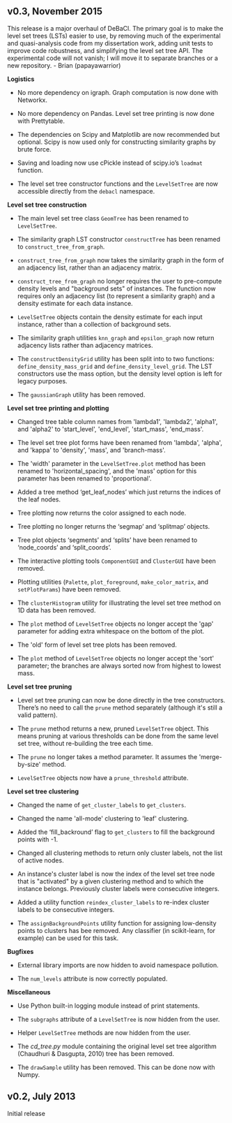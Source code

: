 v0.3, November 2015
-------------------
This release is a major overhaul of DeBaCl. The primary goal is to make the
level set trees (LSTs) easier to use, by removing much of the experimental and
quasi-analysis code from my dissertation work, adding unit tests to improve
code robustness, and simplifying the level set tree API. The experimental code
will not vanish; I will move it to separate branches or a new repository.
    - Brian (papayawarrior)

**Logistics**
- No more dependency on igraph. Graph computation is now done with Networkx.

- No more dependency on Pandas. Level set tree printing is now done with
  Prettytable.

- The dependencies on Scipy and Matplotlib are now recommended but optional.
  Scipy is now used only for constructing similarity graphs by brute force.

- Saving and loading now use cPickle instead of scipy.io’s `loadmat` function.

- The level set tree constructor functions and the `LevelSetTree` are now
  accessible directly from the `debacl` namespace.

**Level set tree construction**
- The main level set tree class `GeomTree` has been renamed to `LevelSetTree`.

- The similarity graph LST constructor `constructTree` has been renamed to
  `construct_tree_from_graph`.

- `construct_tree_from_graph` now takes the similarity graph in the form of an
  adjacency list, rather than an adjacency matrix.

- `construct_tree_from_graph` no longer requires the user to pre-compute
  density levels and "background sets" of instances. The function now requires only an adjacency list (to represent a similarity graph) and a density estimate for each data instance.

- `LevelSetTree` objects contain the density estimate for each input instance,
  rather than a collection of background sets.

- The similarity graph utilities `knn_graph` and `epsilon_graph` now return
  adjacency lists rather than adjacency matrices.

- The `constructDensityGrid` utility has been split into to two functions:
  `define_density_mass_grid` and `define_density_level_grid`. The LST
  constructors use the mass option, but the density level option is left for
  legacy purposes.

- The `gaussianGraph` utility has been removed.

**Level set tree printing and plotting**
- Changed tree table column names from 'lambda1', 'lambda2', 'alpha1', and
  'alpha2' to 'start_level', 'end_level', 'start_mass', 'end_mass'.

- The level set tree plot forms have been renamed from 'lambda', 'alpha', and
  'kappa' to 'density', 'mass', and 'branch-mass'.

- The 'width' parameter in the `LevelSetTree.plot` method has been renamed to
  'horizontal_spacing', and the 'mass' option for this parameter has been
  renamed to 'proportional'.

- Added a tree method ‘get_leaf_nodes’ which just returns the indices of the
  leaf nodes.

- Tree plotting now returns the color assigned to each node.

- Tree plotting no longer returns the ‘segmap’ and ‘splitmap’ objects.

- Tree plot objects ‘segments’ and ‘splits’ have been renamed to ‘node_coords’
  and ‘split_coords’.

- The interactive plotting tools `ComponentGUI` and `ClusterGUI` have been
  removed.

- Plotting utilities (`Palette`, `plot_foreground`, `make_color_matrix`, and
  `setPlotParams`) have been removed.

- The `clusterHistogram` utility for illustrating the level set tree method on
  1D data has been removed.

- The `plot` method of `LevelSetTree` objects no longer accept the 'gap'
  parameter for adding extra whitespace on the bottom of the plot.

- The 'old' form of level set tree plots has been removed.

- The `plot` method of `LevelSetTree` objects no longer accept the 'sort'
  parameter; the branches are always sorted now from highest to lowest mass.

**Level set tree pruning**
- Level set tree pruning can now be done directly in the tree constructors.
  There’s no need to call the `prune` method separately (although it's still a
  valid pattern).

- The `prune` method returns a new, pruned `LevelSetTree` object. This means
  pruning at various thresholds can be done from the same level set tree,
  without re-building the tree each time.

- The `prune` no longer takes a method parameter. It assumes the
  'merge-by-size' method.

- `LevelSetTree` objects now have a `prune_threshold` attribute.

**Level set tree clustering**
- Changed the name of `get_cluster_labels` to `get_clusters`.

- Changed the name 'all-mode' clustering to 'leaf' clustering.

- Added the ‘fill_backround’ flag to `get_clusters` to fill the background
  points with -1.

- Changed all clustering methods to return only cluster labels, not the list of
  active nodes.

- An instance's cluster label is now the index of the level set tree node that
  is "activated" by a given clustering method and to which the instance
  belongs. Previously cluster labels were consecutive integers.

- Added a utility function `reindex_cluster_labels` to re-index cluster labels
  to be consecutive integers.

- The `assignBackgroundPoints` utility function for assigning low-density
  points to clusters has bee removed. Any classifier (in scikit-learn, for
  example) can be used for this task.

**Bugfixes**
- External library imports are now hidden to avoid namespace pollution.
 
- The `num_levels` attribute is now correctly populated.

**Miscellaneous**
- Use Python built-in logging module instead of print statements.

- The `subgraphs` attribute of a `LevelSetTree` is now hidden from the user.

- Helper `LevelSetTree` methods are now hidden from the user.

- The *cd_tree.py* module containing the original level set tree algorithm
  (Chaudhuri & Dasgupta, 2010) tree has been removed.
  
- The `drawSample` utility has been removed. This can be done now with Numpy.
 
v0.2, July 2013
---------------
Initial release
